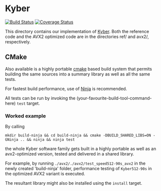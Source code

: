 # Kyber

[![Build Status](https://travis-ci.org/pq-crystals/kyber.svg?branch=master)](https://travis-ci.org/pq-crystals/kyber) [![Coverage Status](https://coveralls.io/repos/github/pq-crystals/kyber/badge.svg?branch=master)](https://coveralls.io/github/pq-crystals/kyber?branch=master)

This directory contains our implementation of [Kyber](https://eprint.iacr.org/2017/634). Both the reference code and the AVX2 optimized code are in the directories ref/ and avx2/, respectively.

## CMake

Also available is a highly portable [cmake](https://cmake.org) based build system that permits building the same sources into a summary library as well as all the same tests.

For fastest build performance, use of [Ninja](https://ninja-build.org) is recommended.

All tests can be run by invoking the (your-favourite-build-tool-command-here) `test` target.

### Worked example

By calling 
```
mkdir build-ninja && cd build-ninja && cmake -DBUILD_SHARED_LIBS=ON -GNinja .. && ninja && ninja test
```

the whole Kyber software family gets built in a highly portable as well as an avx2-optimized version, tested and delivered in a shared library.

For example, by running `./avx2/./avx2/test_speed512-90s_avx2` in the newly created 'build-ninja' folder, performance testing of `Kyber512-90s` in the optimized AVX2 variant is executed.

The resultant library might also be installed using the `install` target.

